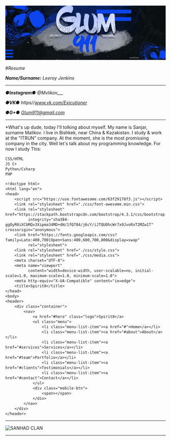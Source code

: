 ![](images/glum911-profile_banner-db350282d2aa063d-480%20(1).png)

#_Resume_

_**Name/Surname:**_ *Leeroy Jenkins*

---

_**●Instagram●**_ *@Mvlikov___*

_**●VK●**_ *https//www.vk.com/Exicutioner*

_**●G+●**_ *Glum911@gmail.com*

---

*What's up dude, today I'll tolking about myself. My name is Sanjar,
surname Malikov. I live in Bishkek, near China & Kazakistan. I study
& work at the "ITRUN" company. At the moment, she is the most promissing
company in the city. Well let's talk about my programming knowledge.
For now I study This:

`````
CSS/HTML
JS C+
Python/Csharp
PHP
`````
`````
<!doctype html>
<html lang="en">
<head>
    <script src="https://use.fontawesome.com/63f29178f3.js"></script>
    <link rel="stylesheet" href="./css/font-awesome.min.css">
    <link rel="stylesheet" href="https://stackpath.bootstrapcdn.com/bootstrap/4.3.1/css/bootstrap.min.css"
          integrity="sha384-ggOyR0iXCbMQv3Xipma34MD+dH/1fQ784/j6cY/iJTQUOhcWr7x9JvoRxT2MZw1T" crossorigin="anonymous">
    <link href="https://fonts.googleapis.com/css?family=Lato:400,700|Open+Sans:400,600,700,800&display=swap"
          rel="stylesheet">
    <link rel="stylesheet" href="./css/style.css">
    <link rel="stylesheet" href="./css/media.css">
    <meta charset="UTF-8">
    <meta name="viewport"
          content="width=device-width, user-scalable=no, initial-scale=1.0, maximum-scale=1.0, minimum-scale=1.0">
    <meta http-equiv="X-UA-Compatible" content="ie=edge">
    <title>Spirit8</title>
</head>
<body>
<header>
    <div class="container">
        <nav>
            <a href="#hero" class="logo">Spirit8</a>
            <ul class="menu">
                <li class="menu-list-item"><a href="#">Home</a></li>
                <li class="menu-list-item"><a href="#about">About</a></li>
                <li class="menu-list-item"><a href="#services">Services</a></li>
                <li class="menu-list-item"><a href="#team">Portfolio</a></li>
                <li class="menu-list-item"><a href="#clients">Testimonials</a></li>
                <li class="menu-list-item"><a href="#contact">Contact</a></li>
            </ul>
            <div class="mobile-btn">
                <span></span>
            </div>
        </nav>
    </div>
</header>
`````

---

![SANHAD CLAN](./images/Samurai.jpg)

---